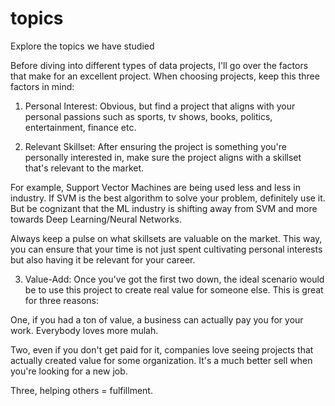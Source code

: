 # topics
Explore the topics we have studied

Before diving into different types of data projects, I'll go over the factors that make for an excellent project. When choosing projects, keep this three factors in mind:

1. Personal Interest: Obvious, but find a project that aligns with your personal passions such as sports, tv shows, books, politics, entertainment, finance etc.

2. Relevant Skillset: After ensuring the project is something you're personally interested in, make sure the project aligns with a skillset that's relevant to the market. 

For example, Support Vector Machines are being used less and less in industry. If SVM is the best algorithm to solve your problem, definitely use it. But be cognizant that the ML industry is shifting away from SVM and more towards Deep Learning/Neural Networks.

Always keep a pulse on what skillsets are valuable on the market. This way, you can ensure that your time is not just spent cultivating personal interests but also having it be relevant for your career.

3. Value-Add: Once you've got the first two down, the ideal scenario would be to use this project to create real value for someone else. This is great for three reasons:

One, if you had a ton of value, a business can actually pay you for your work. Everybody loves more mulah.

Two, even if you don't get paid for it, companies love seeing projects that actually created value for some organization. It's a much better sell when you're looking for a new job.

Three, helping others = fulfillment.
